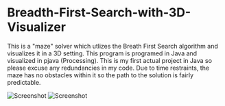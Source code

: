 # Breadth-First-Search-with-3D-Visualizer
This is a "maze" solver which utlizes the Breath First Search algorithm and visualizes it in a 3D setting. This program is programed in Java and visualized in pjava (Processing). This is my first actual project in Java so please excuse any redundancies in my code. Due to time restraints, the maze has no obstacles within it so the path to the solution is fairly predictable. 

![Screenshot](https://i.gyazo.com/f2ab9d7c5a4f7b89d7625d6b52f629d2.png)
![Screenshot](https://gyazo.com/97e8e94373bffb9d78f591c79da34645.png)
